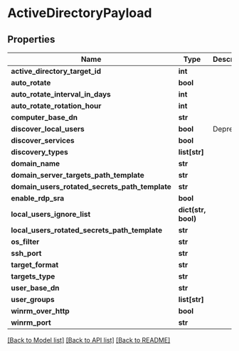 # ActiveDirectoryPayload

## Properties
Name | Type | Description | Notes
------------ | ------------- | ------------- | -------------
**active_directory_target_id** | **int** |  | [optional] 
**auto_rotate** | **bool** |  | [optional] 
**auto_rotate_interval_in_days** | **int** |  | [optional] 
**auto_rotate_rotation_hour** | **int** |  | [optional] 
**computer_base_dn** | **str** |  | [optional] 
**discover_local_users** | **bool** | Deprecated | [optional] 
**discover_services** | **bool** |  | [optional] 
**discovery_types** | **list[str]** |  | [optional] 
**domain_name** | **str** |  | [optional] 
**domain_server_targets_path_template** | **str** |  | [optional] 
**domain_users_rotated_secrets_path_template** | **str** |  | [optional] 
**enable_rdp_sra** | **bool** |  | [optional] 
**local_users_ignore_list** | **dict(str, bool)** |  | [optional] 
**local_users_rotated_secrets_path_template** | **str** |  | [optional] 
**os_filter** | **str** |  | [optional] 
**ssh_port** | **str** |  | [optional] 
**target_format** | **str** |  | [optional] 
**targets_type** | **str** |  | [optional] 
**user_base_dn** | **str** |  | [optional] 
**user_groups** | **list[str]** |  | [optional] 
**winrm_over_http** | **bool** |  | [optional] 
**winrm_port** | **str** |  | [optional] 

[[Back to Model list]](../README.md#documentation-for-models) [[Back to API list]](../README.md#documentation-for-api-endpoints) [[Back to README]](../README.md)


